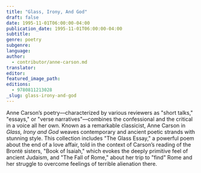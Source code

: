 ```yaml
---
title: "Glass, Irony, And God"
draft: false
date: 1995-11-01T06:00:00-04:00
publication_date: 1995-11-01T06:00:00-04:00
subtitle:
genre: poetry
subgenre:
language:
author:
  - contributor/anne-carson.md
translator:
editor:
featured_image_path:
editions:
  - 9780811213028
_slug: glass-irony-and-god
---
```


Anne Carson’s poetry––characterized by various reviewers as "short talks," "essays," or "verse narratives"––combines the confessional and the critical in a voice all her own. Known as a remarkable classicist, Anne Carson in _Glass, Irony and God_ weaves contemporary and ancient poetic strands with stunning style. This collection includes "The Glass Essay," a powerful poem about the end of a love affair, told in the context of Carson’s reading of the Brontë sisters, "Book of Isaiah," which evokes the deeply primitive feel of ancient Judaism, and "The Fall of Rome," about her trip to "find" Rome and her struggle to overcome feelings of terrible alienation there.

